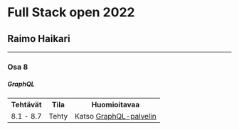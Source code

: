 # Full Stack open 2022
## Raimo Haikari

---

### Osa 8

##### GraphQL

<table>
  <tr>
    <th>Tehtävät</th>
    <th>Tila</th>
    <th>Huomioitavaa</th>
  </tr>
  <tr>
    <td>8.1 - 8.7</td>
    <td>Tehty</td>
    <td>Katso <a href="./backend/README.md">GraphQL-palvelin</a></td>
  </tr>
</table>
